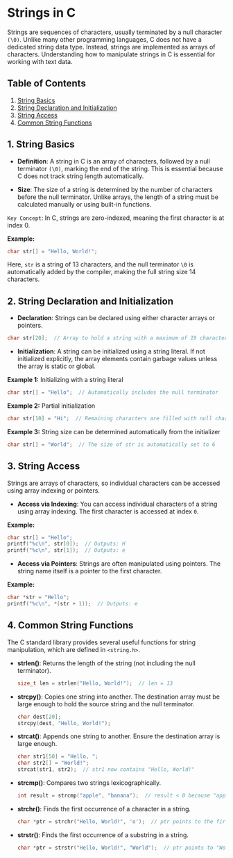 # Strings in C

Strings are sequences of characters, usually terminated by a null character `(\0)`. Unlike many other programming languages, C does not have a dedicated string data type. Instead, strings are implemented as arrays of characters. Understanding how to manipulate strings in C is essential for working with text data.

## Table of Contents

1. [String Basics](#1-string-basics)
2. [String Declaration and Initialization](#2-string-declaration-and-initialization)
3. [String Access](#3-string-access)
4. [Common String Functions](#4-common-string-functions)

## 1. String Basics

  - **Definition**: A string in C is an array of characters, followed by a null terminator `(\0)`, marking the end of the string. This is essential because C does not track string length automatically.

  - **Size**: The size of a string is determined by the number of characters before the null terminator. Unlike arrays, the length of a string must be calculated manually or using built-in functions.

  `Key Concept`: In C, strings are zero-indexed, meaning the first character is at index 0.

  **Example:**

  ```c
  char str[] = "Hello, World!";
  ```

  Here, `str` is a string of 13 characters, and the null terminator `\0` is automatically added by the compiler, making the full string size 14 characters.


## 2. String Declaration and Initialization

  - **Declaration**: Strings can be declared using either character arrays or pointers.

  ```c
  char str[20];  // Array to hold a string with a maximum of 19 characters (plus null terminator)
  ```

  - **Initialization**: A string can be initialized using a string literal. If not initialized explicitly, the array elements contain garbage values unless the array is static or global.

  **Example 1:** Initializing with a string literal

  ```c
  char str[] = "Hello";  // Automatically includes the null terminator
  ```

  **Example 2:** Partial initialization

  ```c
  char str[10] = "Hi";  // Remaining characters are filled with null characters ('\0')
  ```

  **Example 3:** String size can be determined automatically from the initializer

  ```c
  char str[] = "World";  // The size of str is automatically set to 6
  ```

## 3. String Access

  Strings are arrays of characters, so individual characters can be accessed using array indexing or pointers.

  - **Access via Indexing**: You can access individual characters of a string using array indexing. The first character is accessed at index `0`.

  **Example:**

  ```c
  char str[] = "Hello";
  printf("%c\n", str[0]);  // Outputs: H
  printf("%c\n", str[1]);  // Outputs: e
  ```

  - **Access via Pointers**: Strings are often manipulated using pointers. The string name itself is a pointer to the first character.

  **Example:**

  ```c
  char *str = "Hello";
  printf("%c\n", *(str + 1));  // Outputs: e
  ```

## 4. Common String Functions

  The C standard library provides several useful functions for string manipulation, which are defined in `<string.h>`.

  - **strlen()**: Returns the length of the string (not including the null terminator).

    ```c
    size_t len = strlen("Hello, World!");  // len = 13
    ```

  - **strcpy()**: Copies one string into another. The destination array must be large enough to hold the source string and the null terminator.

    ```c
    char dest[20];
    strcpy(dest, "Hello, World!");
    ```

  - **strcat()**: Appends one string to another. Ensure the destination array is large enough.

    ```c
    char str1[50] = "Hello, ";
    char str2[] = "World!";
    strcat(str1, str2);  // str1 now contains "Hello, World!"
    ```

  - **strcmp()**: Compares two strings lexicographically.

    ```c
    int result = strcmp("apple", "banana");  // result < 0 because "apple" is lexicographically smaller
    ```
  
  - **strchr()**: Finds the first occurrence of a character in a string.

    ```c
    char *ptr = strchr("Hello, World!", 'o');  // ptr points to the first 'o'
    ```

  - **strstr()**: Finds the first occurrence of a substring in a string.

    ```c
    char *ptr = strstr("Hello, World!", "World");  // ptr points to "World!"
    ```
